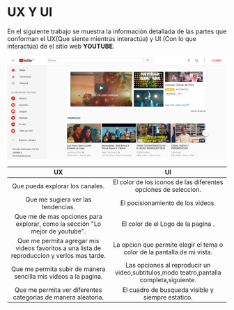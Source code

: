 # **UX Y UI**

En el siguiente trabajo se muestra la información detallada de las partes que conforman el UX(Que siente mientras interactúa) y UI (Con lo que interactúa) de el sitio web **YOUTUBE**.  

![Imagen Youtube](assets/image/youtube.png)  

| UX            | UI            |
|:-------------:|:-------------:|
| Que pueda explorar los canales.   | El color de los iconos de las diferentes opciones de seleccion.|
| Que me sugiera ver las tendencias.      | El pocisionamiento de los videos.     |
| Que me de mas opciones para explorar, como la sección "Lo mejor de youtube". | El color de el Logo de la pagina .      |
| Que me permita agregar mis videos favoritos a una lista de reproduccion y verlos mas tarde. | La opcion que permite elegir el tema o color de la pantalla de mi vista.     |
| Que me permita subir de manera sencilla mis videos a la pagina. | Las opciones al reproducir un video,subtitulos,modo teatro,pantalla completa,siguiente.     |
| Que me permita ver diferentes categorias de manera aleatoria. | El cuadro de busqueda visible y siempre estatico.     |
